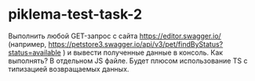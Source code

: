 # piklema-test-task-2
Выполнить любой GET-запрос с сайта https://editor.swagger.io/ (например, https://petstore3.swagger.io/api/v3/pet/findByStatus?status=available
 ) и вывести полученные данные в консоль.
 Как выполнять? В отдельном JS файле. Будет плюсом использование TS с типизацией возвращаемых данных.
